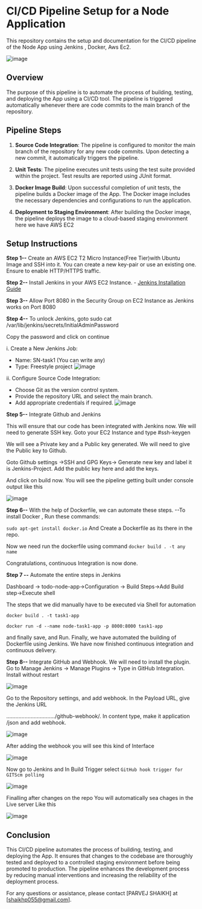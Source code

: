 # CI/CD Pipeline Setup for a Node Application

This repository contains the setup and documentation for the CI/CD pipeline of the Node App using Jenkins , Docker, Aws Ec2.

![image](https://github.com/Parvej2001/SNassignment/assets/86014533/78809f2b-6613-4847-8a68-1e1a64cc094b)

## Overview

The purpose of this pipeline is to automate the process of building, testing, and deploying the App using a CI/CD tool. The pipeline is triggered automatically whenever there are code commits to the main branch of the repository.
## Pipeline Steps

1. **Source Code Integration**: The pipeline is configured to monitor the main branch of the repository for any new code commits. Upon detecting a new commit, it automatically triggers the pipeline.

2. **Unit Tests**: The pipeline executes unit tests using the test suite provided within the project. Test results are reported using JUnit format.

3. **Docker Image Build**: Upon successful completion of unit tests, the pipeline builds a Docker image of the App. The Docker image includes the necessary dependencies and configurations to run the application.

4. **Deployment to Staging Environment**: After building the Docker image, the pipeline deploys the image to a cloud-based staging environment here we have AWS EC2 

## Setup Instructions

**Step 1--** Create an AWS EC2 T2 Micro Instance(Free Tier)with Ubuntu Image and SSH into it. You can create a new key-pair or use an existing one. Ensure to enable HTTP/HTTPS traffic.

**Step 2--** Install Jenkins in your AWS EC2 Instance.
        - [Jenkins Installation Guide](https://jenkins.io/doc/book/installing/)
        
**Step 3--** Allow Port 8080 in the Security Group on EC2 Instance as Jenkins works on Port 8080

**Step 4--** To unlock Jenkins, goto sudo cat /var/lib/jenkins/secrets/InitialAdminPassword

Copy the password and click on continue

i. Create a New Jenkins Job:
   - Name: SN-task1 (You can write any)
   - Type: Freestyle project
![image](https://github.com/Parvej2001/SNassignment/assets/86014533/7df77f62-d248-4ee0-ab9a-e51f69fedf5c)

ii. Configure Source Code Integration:
   - Choose Git as the version control system.
   - Provide the repository URL and select the main branch.
   - Add appropriate credentials if required.
![image](https://github.com/Parvej2001/SNassignment/assets/86014533/ae8c3b1b-958b-4c73-8afc-b6b737a0cea3)

**Step 5--** Integrate Github and Jenkins

This will ensure that our code has been integrated with Jenkins now.
We will need to generate SSH key. Goto your EC2 Instance and type #ssh-keygen

We will see a Private key and a Public key generated. We will need to give the Public key to Github.

Goto Github settings ->SSH and GPG Keys-> Generate new key and label it is Jenkins-Project. Add the public key here and add the keys.

And click on build now. You will see the pipeline getting built under console output like this

![image](https://github.com/Parvej2001/SNassignment/assets/86014533/5494aab5-a0fd-498d-b4a0-39a800c41349)

**Step 6--** With the help of Dockerfile, we can automate these steps.
--To install Docker , Run these commands:

`sudo apt-get install docker.io` And Create a Dockerfile as its there in the repo.

Now we need run the dockerfile using command ` docker build . -t any name `
      
Congratulations, continuous Integration is now done.

**Step 7 --** Automate the entire steps in Jenkins

Dashboard -> todo-node-app->Configuration -> Build Steps->Add Build step->Execute shell

The steps that we did manually have to be executed via Shell for automation

`docker build . -t task1-app`

`docker run -d --name node-task1-app -p 8000:8000 task1-app`

and finally save, and Run. Finally, we have automated the building of Dockerfile using Jenkins. We have now finished continuous integration and continuous delivery.

**Step 8--** Integrate GitHub and Webhook. We will need to install the plugin. Go to Manage Jenkins → Manage Plugins → Type in GitHub Integration. Install without restart

![image](https://github.com/Parvej2001/SNassignment/assets/86014533/2aa7d75f-8965-465f-97f3-8a6ecf33de7a)

Go to the Repository settings, and add webhook. In the Payload URL, give the Jenkins URL

…………………………../github-webhook/. In content type, make it application /json and add webhook.

![image](https://github.com/Parvej2001/SNassignment/assets/86014533/e06ec009-59fe-4c22-a75f-838903ded3c0)

After adding the webhook you will see this kind of Interface 

![image](https://github.com/Parvej2001/SNassignment/assets/86014533/4fe2f95c-2f1f-464f-8070-2842612dcac2)

Now go to Jenkins and In Build Trigger select `GitHub hook trigger for GITScm polling` 

![image](https://github.com/Parvej2001/SNassignment/assets/86014533/a80ce99d-b4ad-4a26-ad22-d22347b7e292)

Finalling after changes on the repo You will automatically sea chages in the Live server Like this

![image](https://github.com/Parvej2001/SNassignment/assets/86014533/374a2008-f59f-4d24-b888-b61bcbd1be08)

## Conclusion

This CI/CD pipeline automates the process of building, testing, and deploying the App. It ensures that changes to the codebase are thoroughly tested and deployed to a controlled staging environment before being promoted to production. The pipeline enhances the development process by reducing manual interventions and increasing the reliability of the deployment process.

For any questions or assistance, please contact [PARVEJ SHAIKH] at [shaikhp055@gmail.com].
